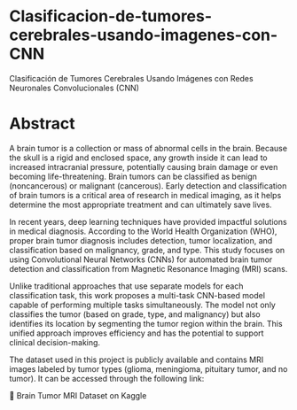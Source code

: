 # Clasificacion-de-tumores-cerebrales-usando-imagenes-con-CNN
Clasificación de Tumores Cerebrales Usando Imágenes con Redes Neuronales Convolucionales (CNN)

# Abstract

A brain tumor is a collection or mass of abnormal cells in the brain. Because the skull is a rigid and enclosed space, any growth inside it can lead to increased intracranial pressure, potentially causing brain damage or even becoming life-threatening. Brain tumors can be classified as benign (noncancerous) or malignant (cancerous). Early detection and classification of brain tumors is a critical area of research in medical imaging, as it helps determine the most appropriate treatment and can ultimately save lives.

In recent years, deep learning techniques have provided impactful solutions in medical diagnosis. According to the World Health Organization (WHO), proper brain tumor diagnosis includes detection, tumor localization, and classification based on malignancy, grade, and type. This study focuses on using Convolutional Neural Networks (CNNs) for automated brain tumor detection and classification from Magnetic Resonance Imaging (MRI) scans.

Unlike traditional approaches that use separate models for each classification task, this work proposes a multi-task CNN-based model capable of performing multiple tasks simultaneously. The model not only classifies the tumor (based on grade, type, and malignancy) but also identifies its location by segmenting the tumor region within the brain. This unified approach improves efficiency and has the potential to support clinical decision-making.

The dataset used in this project is publicly available and contains MRI images labeled by tumor types (glioma, meningioma, pituitary tumor, and no tumor). It can be accessed through the following link:

🔗 Brain Tumor MRI Dataset on Kaggle
